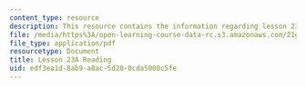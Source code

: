 ```yaml
---
content_type: resource
description: This resource contains the information regarding lesson 23a reading.
file: /media/https%3A/open-learning-course-data-rc.s3.amazonaws.com/21g-505-advanced-japanese-i-fall-2005/edf3ea1d8ab9a8ac5d200cda5000c5fe_MIT21G_501F12_hw3_25b.pdf
file_type: application/pdf
resourcetype: Document
title: Lesson 23A Reading
uid: edf3ea1d-8ab9-a8ac-5d20-0cda5000c5fe
---
```


